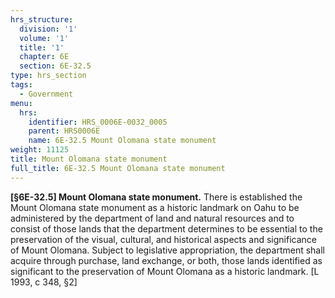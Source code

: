 ```yaml
---
hrs_structure:
  division: '1'
  volume: '1'
  title: '1'
  chapter: 6E
  section: 6E-32.5
type: hrs_section
tags:
  - Government
menu:
  hrs:
    identifier: HRS_0006E-0032_0005
    parent: HRS0006E
    name: 6E-32.5 Mount Olomana state monument
weight: 11125
title: Mount Olomana state monument
full_title: 6E-32.5 Mount Olomana state monument
---
```

**[§6E-32.5] Mount Olomana state monument.** There is established the Mount Olomana state monument as a historic landmark on Oahu to be administered by the department of land and natural resources and to consist of those lands that the department determines to be essential to the preservation of the visual, cultural, and historical aspects and significance of Mount Olomana. Subject to legislative appropriation, the department shall acquire through purchase, land exchange, or both, those lands identified as significant to the preservation of Mount Olomana as a historic landmark. [L 1993, c 348, §2]